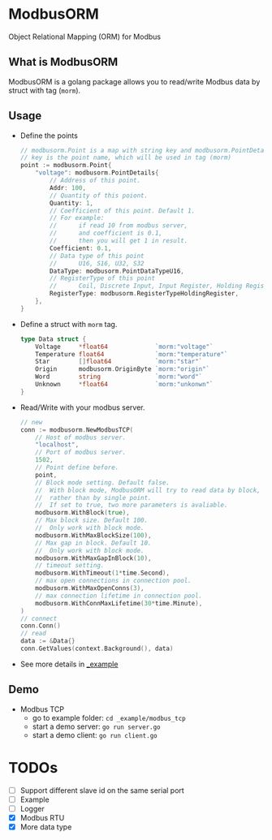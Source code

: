 # ModbusORM
Object Relational Mapping (ORM) for Modbus

## What is ModbusORM
ModbusORM is a golang package allows you to read/write Modbus data by struct with tag (`morm`).

## Usage
- Define the points
    ```go
    // modbusorm.Point is a map with string key and modbusorm.PointDetails value.
    // key is the point name, which will be used in tag (morm)
    point := modbusorm.Point{
		"voltage": modbusorm.PointDetails{
			// Address of this point.
			Addr: 100,
			// Quantity of this poiont.
			Quantity: 1,
			// Coefficient of this point. Default 1.
			// For example:
			//      if read 10 from modbus server,
			//      and coefficient is 0.1,
			//      then you will get 1 in result.
			Coefficient: 0.1,
			// Data type of this point
			//      U16, S16, U32, S32
			DataType: modbusorm.PointDataTypeU16,
			// RegisterType of this point
			//		Coil, Discrete Input, Input Register, Holding Register
			RegisterType: modbusorm.RegisterTypeHoldingRegister,
		},
	}
    ```
- Define a struct with `morm` tag.
    ```go
    type Data struct {
        Voltage     *float64             `morm:"voltage"`
        Temperature float64              `morm:"temperature"`
        Star        []float64            `morm:"star"`
        Origin      modbusorm.OriginByte `morm:"origin"`
        Word        string               `morm:"word"`
        Unknown     *float64             `morm:"unkonwn"`
    }
    ```
- Read/Write with your modbus server.
    ```go
    // new
	conn := modbusorm.NewModbusTCP(
		// Host of modbus server.
		"localhost",
		// Port of modbus server.
		1502,
		// Point define before.
		point,
		// Block mode setting. Default false.
		//  With block mode, ModbusORM will try to read data by block,
		//  rather than by single point.
		//  If set to true, two more parameters is avaliable.
		modbusorm.WithBlock(true),
		// Max block size. Default 100.
		//  Only work with block mode.
		modbusorm.WithMaxBlockSize(100),
		// Max gap in block. Default 10.
		//  Only work with block mode.
		modbusorm.WithMaxGapInBlock(10),
		// timeout setting.
		modbusorm.WithTimeout(1*time.Second),
		// max open connections in connection pool.
		modbusorm.WithMaxOpenConns(3),
		// max connection lifetime in connection pool.
		modbusorm.WithConnMaxLifetime(30*time.Minute),
	)
	// connect
	conn.Conn()
	// read
	data := &Data{}
	conn.GetValues(context.Background(), data)
    ```
- See more details in [_example](./_example/)

## Demo
- Modbus TCP
    - go to example folder:  `cd _example/modbus_tcp`
    - start a demo server: `go run server.go`
    - start a demo client: `go run client.go`

# TODOs
- [ ] Support different slave id on the same serial port
- [ ] Example
- [ ] Logger
- [x] Modbus RTU 
- [x] More data type